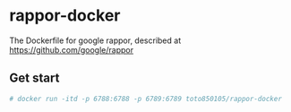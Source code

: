 # rappor-docker
The Dockerfile for google rappor, described at https://github.com/google/rappor

## Get start
```bash
# docker run -itd -p 6788:6788 -p 6789:6789 toto850105/rappor-docker
```
